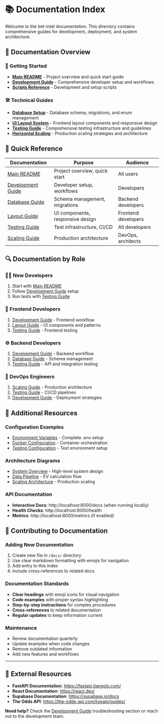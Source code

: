# 📚 Documentation Index

Welcome to the bet-intel documentation. This directory contains comprehensive guides for development, deployment, and system architecture.

## 📖 Documentation Overview

### 🚀 Getting Started
- **[Main README](../README.md)** - Project overview and quick start guide
- **[Development Guide](DEVELOPMENT.md)** - Comprehensive developer setup and workflows
- **[Scripts Reference](../scripts/README.md)** - Development and setup scripts

### 🛠 Technical Guides
- **[Database Setup](DB_ENUM_UPGRADES.md)** - Database schema, migrations, and enum management
- **[UI Layout System](LAYOUT_GUIDE.md)** - Frontend layout components and responsive design
- **[Testing Guide](TESTING.md)** - Comprehensive testing infrastructure and guidelines
- **[Horizontal Scaling](HORIZONTAL_SCALING.md)** - Production scaling strategies and architecture

## 🎯 Quick Reference

| Documentation | Purpose | Audience |
|---------------|---------|----------|
| [Main README](../README.md) | Project overview, quick start | All users |
| [Development Guide](DEVELOPMENT.md) | Developer setup, workflows | Developers |
| [Database Guide](DB_ENUM_UPGRADES.md) | Schema management, migrations | Backend developers |
| [Layout Guide](LAYOUT_GUIDE.md) | UI components, responsive design | Frontend developers |
| [Testing Guide](TESTING.md) | Test infrastructure, CI/CD | All developers |
| [Scaling Guide](HORIZONTAL_SCALING.md) | Production architecture | DevOps, architects |

## 🔍 Documentation by Role

### 👨‍💻 New Developers
1. Start with [Main README](../README.md)
2. Follow [Development Guide](DEVELOPMENT.md) setup
3. Run tests with [Testing Guide](TESTING.md)

### 🎨 Frontend Developers
1. [Development Guide](DEVELOPMENT.md) - Frontend workflow
2. [Layout Guide](LAYOUT_GUIDE.md) - UI components and patterns
3. [Testing Guide](TESTING.md) - Frontend testing

### ⚙️ Backend Developers
1. [Development Guide](DEVELOPMENT.md) - Backend workflow
2. [Database Guide](DB_ENUM_UPGRADES.md) - Schema management
3. [Testing Guide](TESTING.md) - API and integration testing

### 🚀 DevOps Engineers
1. [Scaling Guide](HORIZONTAL_SCALING.md) - Production architecture
2. [Testing Guide](TESTING.md) - CI/CD pipelines
3. [Development Guide](DEVELOPMENT.md) - Deployment strategies

## 📁 Additional Resources

### Configuration Examples
- [Environment Variables](DEVELOPMENT.md#configuration) - Complete .env setup
- [Docker Configuration](HORIZONTAL_SCALING.md#docker-compose) - Container orchestration
- [Testing Configuration](TESTING.md#configuration) - Test environment setup

### Architecture Diagrams
- [System Overview](DEVELOPMENT.md#architecture-overview) - High-level system design
- [Data Pipeline](../README.md#data-pipeline) - EV calculation flow
- [Scaling Architecture](HORIZONTAL_SCALING.md#target-architecture) - Production scaling

### API Documentation
- **Interactive Docs**: http://localhost:8000/docs (when running locally)
- **Health Checks**: http://localhost:8000/health
- **Metrics**: http://localhost:8000/metrics (if enabled)

## 🤝 Contributing to Documentation

### Adding New Documentation
1. Create new file in `/docs/` directory
2. Use clear markdown formatting with emojis for navigation
3. Add entry to this index
4. Include cross-references to related docs

### Documentation Standards
- **Clear headings** with emoji icons for visual navigation
- **Code examples** with proper syntax highlighting
- **Step-by-step instructions** for complex procedures
- **Cross-references** to related documentation
- **Regular updates** to keep information current

### Maintenance
- Review documentation quarterly
- Update examples when code changes
- Remove outdated information
- Add new features and workflows

---

## 🔗 External Resources

- **FastAPI Documentation**: https://fastapi.tiangolo.com/
- **React Documentation**: https://react.dev/
- **Supabase Documentation**: https://supabase.io/docs
- **The Odds API**: https://the-odds-api.com/liveapi/guides/

**Need help?** Check the [Development Guide](DEVELOPMENT.md) troubleshooting section or reach out to the development team. 